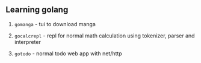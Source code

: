 ## Learning golang

1. `gomanga` - tui to download manga

1. `gocalcrepl` - repl for normal math calculation using tokenizer, parser and interpreter

1. `gotodo` - normal todo web app with net/http
